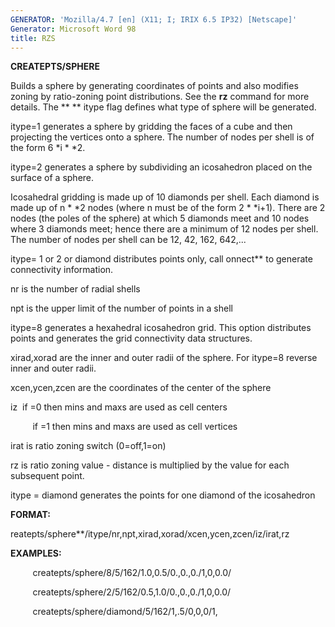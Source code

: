 ```yaml
---
GENERATOR: 'Mozilla/4.7 [en] (X11; I; IRIX 6.5 IP32) [Netscape]'
Generator: Microsoft Word 98
title: RZS
---
```


 **CREATEPTS/SPHERE**

Builds a sphere by generating coordinates of points and also modifies
zoning by ratio-zoning point distributions. See the **rz** command for
more details. The ** ** itype flag defines what type of sphere will be
generated.

itype=1 generates a sphere by gridding the faces of a cube and then
projecting the vertices onto a sphere. The number of nodes per shell is
of the form 6
*i
*
*2.

itype=2 generates a sphere by subdividing an icosahedron placed on the
surface of a sphere.

Icosahedral gridding is made up of 10 diamonds per shell. Each diamond
is made up of n
*
*2 nodes (where n must be of the form 2
*
*i+1). There
are 2 nodes (the poles of the sphere) at which 5 diamonds meet and 10
nodes where 3 diamonds meet; hence there are a minimum of 12 nodes per
shell. The number of nodes per shell can be 12, 42, 162, 642,...

itype= 1 or 2 or diamond distributes points only, call onnect** to
generate connectivity information.

nr is the number of radial shells

npt is the upper limit of the number of points in a shell

itype=8 generates a hexahedral icosahedron grid. This option distributes
points and generates the grid connectivity data structures.

xirad,xorad are the inner and outer radii of the sphere. For itype=8
reverse inner and outer radii.

xcen,ycen,zcen are the coordinates of the center of the sphere

iz  if =0 then mins and maxs are used as cell centers

         if =1 then mins and maxs are used as cell vertices

irat is ratio zoning switch (0=off,1=on)

rz is ratio zoning value - distance is multiplied by the value for each
subsequent point.

itype = diamond generates the points for one diamond of the icosahedron

**FORMAT:**

reatepts/sphere**/itype/nr,npt,xirad,xorad/xcen,ycen,zcen/iz/irat,rz

**EXAMPLES:**

         createpts/sphere/8/5/162/1.0,0.5/0.,0.,0./1,0,0.0/

         createpts/sphere/2/5/162/0.5,1.0/0.,0.,0./1,0,0.0/

         createpts/sphere/diamond/5/162/1,.5/0,0,0/1,

 

